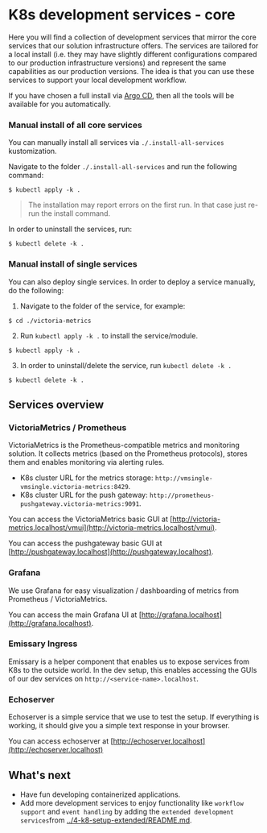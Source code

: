 # K8s development services - core

Here you will find a collection of development services that mirror the core services that our solution infrastructure offers. The services are tailored for a local install (i.e. they may have slightly different configurations compared to our production infrastructure versions) and represent the same capabilities as our production versions. The idea is that you can use these services to support your local development workflow.

If you have chosen a full install via [Argo CD](../2-argo-cd/README.md), then all the tools will be available for you automatically. 

### Manual install of all core services

You can manually install all services via `./.install-all-services` kustomization.

Navigate to the folder `./.install-all-services` and run the following command:
```console
$ kubectl apply -k .
```
> The installation may report errors on the first run. In that case just re-run the install command.

In order to uninstall the services, run:
```console
$ kubectl delete -k .
```

### Manual install of single services

You can also deploy single services. In order to deploy a service manually, do the following:
1) Navigate to the folder of the service, for example:
```console
$ cd ./victoria-metrics
```

2) Run `kubectl apply -k .` to install the service/module.
```console
$ kubectl apply -k .
```

3) In order to uninstall/delete the service, run `kubectl delete -k .`
```console
$ kubectl delete -k .
```

## Services overview

### VictoriaMetrics / Prometheus

VictoriaMetrics is the Prometheus-compatible metrics and monitoring solution. It collects metrics (based on the Prometheus protocols), stores them and enables monitoring via alerting rules. 

- K8s cluster URL for the metrics storage: `http://vmsingle-vmsingle.victoria-metrics:8429`.
- K8s cluster URL for the push gateway: `http://prometheus-pushgateway.victoria-metrics:9091`.

You can access the VictoriaMetrics basic GUI at [http://victoria-metrics.localhost/vmui](http://victoria-metrics.localhost/vmui).

You can access the pushgateway basic GUI at [http://pushgateway.localhost](http://pushgateway.localhost).

### Grafana

We use Grafana for easy visualization / dashboarding of metrics from Prometheus / VictoriaMetrics.

You can access the main Grafana UI at [http://grafana.localhost](http://grafana.localhost).


### Emissary Ingress

Emissary is a helper component that enables us to expose services from K8s to the outside world. In the dev setup, this enables accessing the GUIs of our dev services on `http://<service-name>.localhost`.

### Echoserver

Echoserver is a simple service that we use to test the setup. If everything is working, it should give you a simple text response in your browser. 

You can access echoserver at [http://echoserver.localhost](http://echoserver.localhost)

## What's next

- Have fun developing containerized applications.
- Add more development services to enjoy functionality like `workflow support` and `event handling` by adding the `extended development services`from [../4-k8-setup-extended/README.md](../4-k8-setup-extended/README.md).